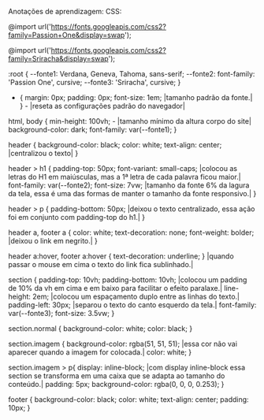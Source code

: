 Anotações de aprendizagem:
CSS:

@import url('https://fonts.googleapis.com/css2?family=Passion+One&display=swap');

@import url('https://fonts.googleapis.com/css2?family=Sriracha&display=swap');

:root {
  --fonte1: Verdana, Geneva, Tahoma, sans-serif;
  --fonte2: font-family: 'Passion One', cursive;
  --fonte3: 'Sriracha', cursive;
}

* {
  margin: 0px;
  padding: 0px;
  font-size: 1em; |tamanho padrão da fonte.|
} - |reseta as configurações padrão do navegador|

html, body {
  min-height: 100vh; - |tamanho mínimo da altura corpo do site|
  background-color: dark;
  font-family: var(--fonte1);
}

header {
  background-color: black;
  color: white;
  text-align: center;  |centralizou o texto|
}

header > h1 {
  padding-top: 50px;
  font-variant: small-caps; |colocou as letras do H1 em maiúsculas, mas a 1ª letra de cada palavra ficou maior.|
  font-family: var(--fonte2);
  font-size: 7vw; |tamanho da fonte 6% da lagura da tela, essa é uma das formas de manter o tamanho da fonte responsivo.|
}

header > p {
  padding-bottom: 50px; |deixou o texto centralizado, essa ação foi em conjunto com padding-top do h1.|
}

header a, footer a {
  color: white;
  text-decoration: none;
  font-weight: bolder; |deixou o link em negrito.|
}

header a:hover, footer a:hover {
  text-decoration: underline;
} |quando passar o mouse em cima o texto do link fica sublinhado.|

section {
  padding-top: 10vh;
  padding-bottom: 10vh; |colocou um padding de 10% da vh em cima e em baixo para facilitar o efeito paralaxe.|
  line-height: 2em; |colocou um espaçamento duplo entre as linhas do texto.|
  padding-left: 30px; |separou o texto do canto esquerdo da tela.|
  font-family: var(--fonte3);
  font-size: 3.5vw;
}

section.normal {
  background-color: white;
  color: black;
}

section.imagem {
  background-color: rgba(51, 51, 51); |essa cor não vai aparecer quando a imagem for colocada.|
  color: white;
}

section.imagem > p{
  display: inline-block; |com display inline-block essa section se transforma em uma caixa que se adapta ao tamanho do conteúdo.|
  padding: 5px;
  background-color: rgba(0, 0, 0, 0.253);
}

footer {
  background-color: black;
  color: white;
  text-align: center;
  padding: 10px;
}
